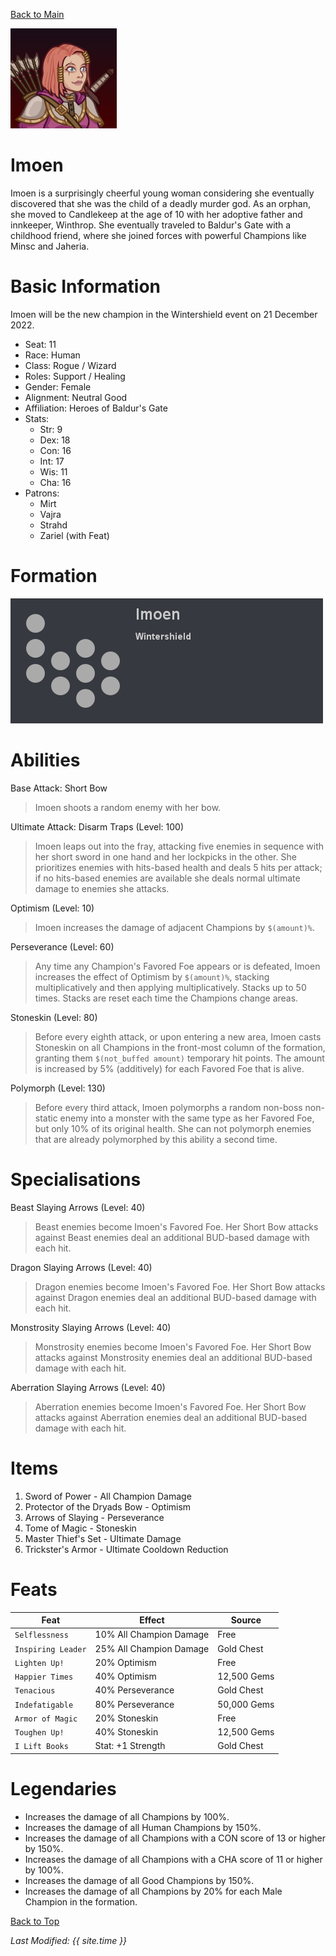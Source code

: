 [Back to Main](index.md)


![Profile Picture](images/portrait_imoen.png)

# Imoen

Imoen is a surprisingly cheerful young woman considering she eventually discovered that she was the child of a deadly murder god. As an orphan, she moved to Candlekeep at the age of 10 with her adoptive father and innkeeper, Winthrop. She eventually traveled to Baldur's Gate with a childhood friend, where she joined forces with powerful Champions like Minsc and Jaheria.

# Basic Information

Imoen will be the new champion in the Wintershield event on 21 December 2022.

* Seat: 11
* Race: Human
* Class: Rogue / Wizard
* Roles: Support / Healing
* Gender: Female
* Alignment: Neutral Good
* Affiliation: Heroes of Baldur's Gate
* Stats:
  * Str: 9
  * Dex: 18
  * Con: 16
  * Int: 17
  * Wis: 11
  * Cha: 16
* Patrons:
  * Mirt
  * Vajra
  * Strahd
  * Zariel (with Feat)

# Formation

![Formation Layout](images/formation_imoen.png)

# Abilities

Base Attack: Short Bow
> Imoen shoots a random enemy with her bow.

Ultimate Attack: Disarm Traps (Level: 100)
> Imoen leaps out into the fray, attacking five enemies in sequence with her short sword in one hand and her lockpicks in the other. She prioritizes enemies with hits-based health and deals 5 hits per attack; if no hits-based enemies are available she deals normal ultimate damage to enemies she attacks.

Optimism (Level: 10)
> Imoen increases the damage of adjacent Champions by `$(amount)%`.

Perseverance (Level: 60)
> Any time any Champion's Favored Foe appears or is defeated, Imoen increases the effect of Optimism by `$(amount)%`, stacking multiplicatively and then applying multiplicatively. Stacks up to 50 times. Stacks are reset each time the Champions change areas.

Stoneskin (Level: 80)
> Before every eighth attack, or upon entering a new area, Imoen casts Stoneskin on all Champions in the front-most column of the formation, granting them `$(not_buffed amount)` temporary hit points. The amount is increased by 5% (additively) for each Favored Foe that is alive.

Polymorph (Level: 130)
> Before every third attack, Imoen polymorphs a random non-boss non-static enemy into a monster with the same type as her Favored Foe, but only 10% of its original health. She can not polymorph enemies that are already polymorphed by this ability a second time.

# Specialisations

Beast Slaying Arrows (Level: 40)
> Beast enemies become Imoen's Favored Foe. Her Short Bow attacks against Beast enemies deal an additional BUD-based damage with each hit.

Dragon Slaying Arrows (Level: 40)
> Dragon enemies become Imoen's Favored Foe. Her Short Bow attacks against Dragon enemies deal an additional BUD-based damage with each hit.

Monstrosity Slaying Arrows (Level: 40)
> Monstrosity enemies become Imoen's Favored Foe. Her Short Bow attacks against Monstrosity enemies deal an additional BUD-based damage with each hit.

Aberration Slaying Arrows (Level: 40)
> Aberration enemies become Imoen's Favored Foe. Her Short Bow attacks against Aberration enemies deal an additional BUD-based damage with each hit.

# Items

1. Sword of Power - All Champion Damage
2. Protector of the Dryads Bow - Optimism
3. Arrows of Slaying - Perseverance
4. Tome of Magic - Stoneskin
5. Master Thief's Set - Ultimate Damage
6. Trickster's Armor - Ultimate Cooldown Reduction

# Feats

| Feat | Effect | Source |
|---|---|---|
| `Selflessness` | 10% All Champion Damage | Free |
| `Inspiring Leader` | 25% All Champion Damage | Gold Chest |
| `Lighten Up!` | 20% Optimism | Free |
| `Happier Times` | 40% Optimism | 12,500 Gems |
| `Tenacious` | 40% Perseverance | Gold Chest |
| `Indefatigable` | 80% Perseverance | 50,000 Gems |
| `Armor of Magic` | 20% Stoneskin | Free |
| `Toughen Up!` | 40% Stoneskin | 12,500 Gems |
| `I Lift Books` | Stat: +1 Strength | Gold Chest |

# Legendaries

* Increases the damage of all Champions by 100%.
* Increases the damage of all Human Champions by 150%.
* Increases the damage of all Champions with a CON score of 13 or higher by 150%.
* Increases the damage of all Champions with a CHA score of 11 or higher by 100%.
* Increases the damage of all Good Champions by 150%.
* Increases the damage of all Champions by 20% for each Male Champion in the formation.

[Back to Top](#top)

*Last Modified: {{ site.time }}*